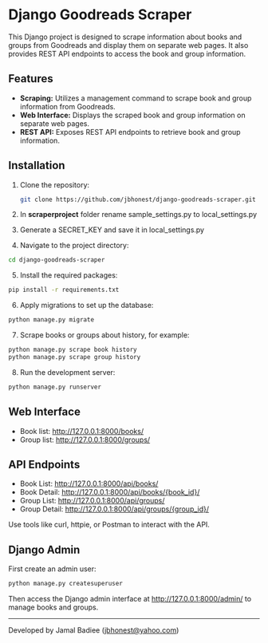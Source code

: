 # Django Goodreads Scraper

This Django project is designed to scrape information about books and groups from Goodreads and display them on separate web pages. It also provides REST API endpoints to access the book and group information.

## Features

- **Scraping:** Utilizes a management command to scrape book and group information from Goodreads.
- **Web Interface:** Displays the scraped book and group information on separate web pages.
- **REST API:** Exposes REST API endpoints to retrieve book and group information.


## Installation

1. Clone the repository:

    ```bash
    git clone https://github.com/jbhonest/django-goodreads-scraper.git
    ```

2. In **scraperproject** folder rename sample_settings.py to local_settings.py
3. Generate a SECRET_KEY and save it in local_settings.py

4. Navigate to the project directory:

```bash
cd django-goodreads-scraper
```

5. Install the required packages:

```bash
pip install -r requirements.txt
```

6. Apply migrations to set up the database:
```bash
python manage.py migrate
```

7. Scrape books or groups about history, for example:

```bash
python manage.py scrape book history
python manage.py scrape group history
```

8. Run the development server:
```bash
python manage.py runserver
```

## Web Interface
* Book list: http://127.0.0.1:8000/books/
* Group list: http://127.0.0.1:8000/groups/

## API Endpoints
* Book List: http://127.0.0.1:8000/api/books/
* Book Detail: http://127.0.0.1:8000/api/books/{book_id}/
* Group List: http://127.0.0.1:8000/api/groups/
* Group Detail: http://127.0.0.1:8000/api/groups/{group_id}/

Use tools like curl, httpie, or Postman to interact with the API.


## Django Admin
First create an admin user:
```bash
python manage.py createsuperuser
```
Then access the Django admin interface at http://127.0.0.1:8000/admin/ to manage books and groups.

---
Developed by Jamal Badiee (jbhonest@yahoo.com)